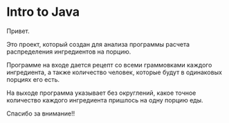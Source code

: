 # Intro to Java

Привет. 

Это проект, который создан для анализа программы расчета распределения ингредиентов на порцию.

Программе на входе дается рецепт со всеми граммовками каждого ингредиента, а также количество человек, которые будут в одинаковых порциях его есть. 

На выходе программа указывает без округлений, какое точное количество каждого ингредиента пришлось на одну порцию еды.

Спасибо за внимание!!